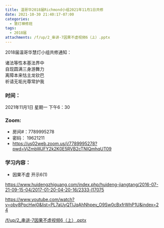 ```yaml
---
title: 温哥华2018届Richmond小组2021年11月1日共修
date: 2021-10-30 21:40:17-07:00
categories:
  - 慧灯禅修班
tags:
  - 2018届
attachments: /f/up/2_串讲-7因果不虚视频6（上）.pptx
---
```

2018届温哥华慧灯小组共修通知：

诸法等性本基法界中\
自现圆满三身游舞力\
离障本来怙主龙钦巴\
祈请无垢光尊常护我  

### 时间：

2021年11月1日 星期一 下午6：30

### Zoom:

* 房间#：7789995278 
* 密码： 19621211
* <https://us02web.zoom.us/j/7789995278?pwd=VjZmbWJFY2k2K0E5RVB2cTNIQmhqUT09>

### 学习内容：

* 因果不虚 开示6(1)

<https://www.huidengzhiguang.com/index.php/huideng-jiangtang/2016-07-21-09-15-04/2017-01-20-04-20-16/2333-l17075>

<https://www.youtube.com/watch?v=oby8PpcHwj0&list=PL7aUyQTIJqAhNhpev_O9Sw0cBxfrWhP1U&index=24>

[/f/up/2_串讲-7因果不虚视频6（上）.pptx](https://s3.ca-central-1.wasabisys.com/hddata/f.huidengchanxiu.net/hdv/f/up/2_串讲-7因果不虚视频6（上）.pptx)